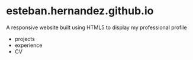 # esteban.hernandez.github.io

A responsive website built using HTML5 to display my professional profile

- projects
- experience
- CV 
